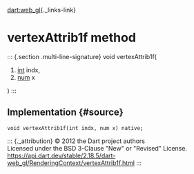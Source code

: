 [dart:web\_gl](../../dart-web_gl/dart-web_gl-library){._links-link}

vertexAttrib1f method
=====================

::: {.section .multi-line-signature}
void vertexAttrib1f(

1.  [int](../../dart-core/int-class) indx,
2.  [num](../../dart-core/num-class) x

)
:::

Implementation {#source}
--------------

``` {.language-dart data-language="dart"}
void vertexAttrib1f(int indx, num x) native;
```

::: {._attribution}
© 2012 the Dart project authors\
Licensed under the BSD 3-Clause \"New\" or \"Revised\" License.\
<https://api.dart.dev/stable/2.18.5/dart-web_gl/RenderingContext/vertexAttrib1f.html>
:::
